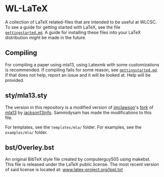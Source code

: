 WL-LaTeX
========

A collection of LaTeX related-files that are intended to be useful at WLCSC.
To see a guide for getting started with LaTeX, see the file [`gettingstarted.md`](gettingstarted.md).
A guide for installing these files into your LaTeX distribution might be made in the future.

Compiling
---------

For compiling a paper using mla13, using Latexmk with some customizations is recommended.
If compiling fails for some reason, see [`gettingstarted.md`](gettingstarted.md).
If that does not help, report an issue and it will be looked at.
Help will be provided.

sty/mla13.sty
-----------

The version in this repository is a modified version of [jmclawson](https://github.com/jmclawson)'s [fork](https://github.com/jmclawson/mla13) of [mla13](https://github.com/jackson13info/mla13) by [jackson13info](https://github.com/jackson13info).
Sammidysam has made the modifications to this file.

For templates, see the `templates/mla/` folder.
For examples, see the `examples/mla/` folder.

bst/Overley.bst
---------------

An original BibTeX style file created by computerguy505 using makebst. 
This file is released under the LaTeX public license.
The most recent version of said license is located at: 
www.latex-project.org/lppl.txt
